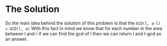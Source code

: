 # The Solution

So the main idea behind the solution of this problem is that the `GCD(l, a-l) = GCD(l, a)` With this fact in mind we
know that for each number in the area between l and r if we can find the gcd of l then we can return l and l-gcd as an
answer.